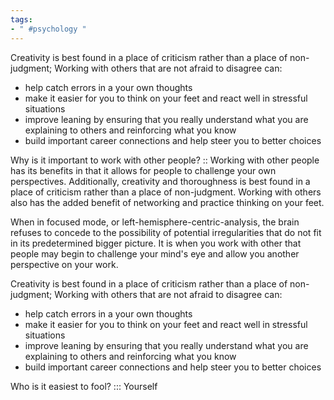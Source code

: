 ```yaml
---
tags:
- " #psychology "
---
```


Creativity is best found in a place of criticism rather than a place of non-judgment; Working with others that are not afraid to disagree can:
- help catch errors in a your own thoughts
- make it easier for you to think on your feet and react well in stressful situations
- improve leaning by ensuring that you really understand what you are explaining to others and reinforcing what you know
- build important career connections and help steer you to better choices

Why is it important to work with other people? :: Working with other people has its benefits in that it allows for people to challenge your own perspectives. Additionally, creativity and thoroughness is best found in a place of criticism rather than a place of non-judgment. Working with others also has the added benefit of networking and practice thinking on your feet. <!--SR:!2024-03-15,401,214-->

When in focused mode, or left-hemisphere-centric-analysis, the brain refuses to concede to the possibility of potential irregularities that do not fit in its predetermined bigger picture. It is when you work with other that people may begin to challenge your mind's eye and allow you another perspective on your work.

Creativity is best found in a place of criticism rather than a place of non-judgment; Working with others that are not afraid to disagree can:
- help catch errors in a your own thoughts
- make it easier for you to think on your feet and react well in stressful situations
- improve leaning by ensuring that you really understand what you are explaining to others and reinforcing what you know
- build important career connections and help steer you to better choices

Who is it easiest to fool? ::: Yourself <!--SR:!2027-07-27,1447,350-->